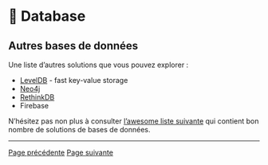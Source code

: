 # 💾 Database

## Autres bases de données

Une  liste d’autres solutions que vous pouvez explorer :

- [LevelDB](https://github.com/Level/level) - fast key-value storage
- [Neo4j](https://neo4j.com/developer/javascript/)
- [RethinkDB](https://rethinkdb.com/)
- Firebase

N’hésitez pas non plus à consulter [l’awesome liste suivante](https://github.com/agarcialeon/awesome-database) qui contient bon nombre de solutions de bases de données.

---
[Page précédente](./sqlite.md)
[Page suivante](./orm.md)